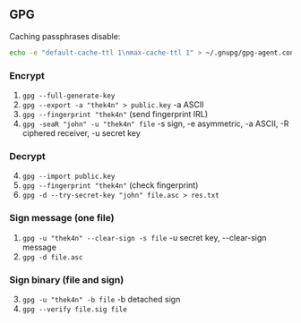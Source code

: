 ## GPG

Caching passphrases disable:
```bash
echo -e "default-cache-ttl 1\nmax-cache-ttl 1" > ~/.gnupg/gpg-agent.conf; echo RELOADAGENT | gpg-connect-agent
```

### Encrypt
1. ```gpg --full-generate-key```
2. ```gpg --export -a "thek4n" > public.key``` -a ASCII
3. ```gpg --fingerprint "thek4n"``` (send fingerprint IRL)
4. ```gpg -seaR "john" -u "thek4n" file``` -s sign, -e asymmetric, -a ASCII, -R ciphered receiver, -u secret key

### Decrypt
4. ```gpg --import public.key```
5. ```gpg --fingerprint "thek4n"``` (check fingerprint)
7. ```gpg -d --try-secret-key "john" file.asc > res.txt```

### Sign message (one file)
1. ```gpg -u "thek4n" --clear-sign -s file``` -u secret key, --clear-sign message
2. ```gpg -d file.asc```

### Sign binary (file and sign)
3. ```gpg -u "thek4n" -b file``` -b detached sign
4. ```gpg --verify file.sig file```